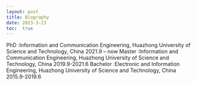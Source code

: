 ```yaml
---
layout: post
title: Biography
date: 2023-3-23
toc:  true
---
```



PhD :Information and Communication Engineering, Huazhong University of Science and Technology, China   2021.9 – now
Master :Information and Communication Engineering, Huazhong University of Science and Technology, China  2019.9-2021.6 
Bachelor :Electronic and Information Engineering, Huazhong University of Science and Technology, China  2015.9-2019.6
